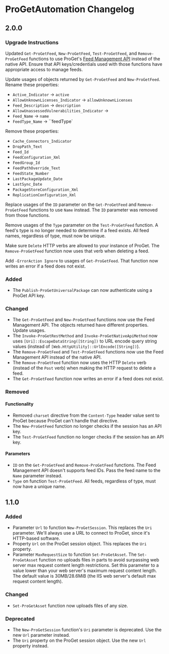 <!--markdownlint-disable MD024 no-duplicate-header-->

# ProGetAutomation Changelog

## 2.0.0

### Upgrade Instructions

Updated `Get-ProGetFeed`, `New-ProGetFeed`, `Test-ProGetFeed`, and `Remove-ProGetFeed` functions to use ProGet's
[Feed Management API](https://docs.inedo.com/docs/proget-reference-api-feed-management) instead of the native API.
Ensure that API keys/credentials used with those functions have appropriate access to manage feeds.

Update usages of objects returned by `Get-ProGetFeed` and `New-ProGetFeed`. Rename these properties:

* `Active_Indicator` -> `active`
* `AllowUnknownLicenses_Indicator` -> `allowUnknownLicenses`
* `Feed_Description` -> `description`
* `AllowUnassessedVulnerabilities_Indicator` ->
* `Feed_Name` -> `name`
* `FeedType_Name` -> ``feedType`

Remove these properties:

* `Cache_Connectors_Indicator`
* `DropPath_Text`
* `Feed_Id`
* `FeedConfiguration_Xml`
* `FeedGroup_Id`
* `FeedPathOverride_Text`
* `FeedState_Number`
* `LastPackageUpdate_Date`
* `LastSync_Date`
* `PackageStoreConfiguration_Xml`
* `ReplicationConfiguration_Xml`

Replace usages of the `ID` parameter on the `Get-ProGetFeed` and `Remove-ProGetFeed` functions to use `Name` instead.
The `ID` parameter was removed from those functions.

Remove usages of the `Type` parameter on the `Test-ProGetFeed` function. A feed's type is no longer needed to determine
if a feed exists. All feed names, regardless of type, must now be unique.

Make sure `Delete` HTTP verbs are allowed to your instance of ProGet. The `Remove-ProGetFeed` function now uses that
verb when deleting a feed.

Add `-ErrorAction Ignore` to usages of `Get-ProGetFeed`. That function now writes an error if a feed does not exist.

### Added

* The `Publish-ProGetUniversalPackage` can now authenticate using a ProGet API key.

### Changed

* The `Get-ProGetFeed` and `New-ProGetFeed` functions now use the Feed Management API. The objects returned have
different properties. Update usages.
* The `Invoke-ProGetRestMethod` and `Invoke-ProGetNativeApiMethod` now uses `[Uri]::EscapeDataString([String])` to URL
encode query string values (instead of `[Web.HttpUtility]::UrlEncode([String])`).
* The `Remove-ProGetFeed` and `Test-ProGetFeed` functions now use the Feed Management API instead of the native API.
* The `Remove-ProGetFeed` function now uses the HTTP `Delete` verb (instead of the `Post` verb) when making the HTTP
request to delete a feed.
* The `Get-ProGetFeed` function now writes an error if a feed does not exist.

### Removed

#### Functionality

* Removed `charset` directive from the `Content-Type` header value sent to ProGet because ProGet can't handle that
directive.
* The `New-ProGetFeed` function no longer checks if the session has an API key.
* The `Test-ProGetFeed` function no longer checks if the session has an API key.

#### Parameters

* `ID` on the `Get-ProGetFeed` and `Remove-ProGetFeed` functions. The Feed Management API doesn't supports feed IDs.
Pass the feed name to the `Name` parameter instead.
* `Type` on function `Test-ProGetFeed`. All feeds, regardless of type, must now have a unique name.

## 1.1.0

### Added

* Parameter `Url` to function `New-ProGetSession`. This replaces the `Uri` parameter. We'll always use a URL to connect
to ProGet, since it's HTTP-based software.
* Property `Url` on the ProGet session object. This replaces the `Uri` property.
* Parameter `MaxRequestSize` to function `Set-ProGetAsset`. The `Set-ProGetAsset` function no uploads files in parts
to avoid surpassing web server max request content length restrictions. Set this parameter to a value lower than your
web server's maximum request content length. The default value is 30MB/28.6MiB (the IIS web server's default max
request content length).

### Changed

* `Set-ProGetAsset` function now uploads files of any size.

### Deprecated

* The `New-ProGetSession` function's `Uri` parameter is deprecated. Use the new `Url` parameter instead.
* The `Uri` property on the ProGet session object. Use the new `Url` property instead.
